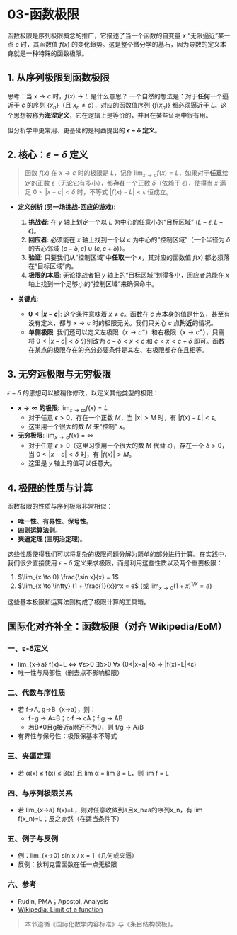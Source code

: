 # 03-函数极限

函数极限是序列极限概念的推广，它描述了当一个函数的自变量 $x$ “无限逼近”某一点 $c$ 时，其函数值 $f(x)$ 的变化趋势。这是整个微分学的基石，因为导数的定义本身就是一种特殊的函数极限。

## 1. 从序列极限到函数极限

思考：当 $x \to c$ 时，$f(x) \to L$ 是什么意思？
一个自然的想法是：对于**任何**一个逼近于 $c$ 的序列 $\{x_n\}$（且 $x_n \neq c$），对应的函数值序列 $\{f(x_n)\}$ 都必须逼近于 $L$。这个思想被称为**海涅定义**，它在逻辑上是等价的，并且在某些证明中很有用。

但分析学中更常用、更基础的是柯西提出的 **$\epsilon-\delta$ 定义**。

## 2. 核心：$\epsilon-\delta$ 定义

> 函数 $f(x)$ 在 $x \to c$ 时的极限是 $L$，记作 $\lim_{x \to c} f(x) = L$，如果对于**任意**给定的正数 $\epsilon$（无论它有多小），都**存在**一个正数 $\delta$（依赖于 $\epsilon$），使得当 $x$ 满足 $0 < |x-c| < \delta$ 时，不等式 $|f(x) - L| < \epsilon$ 恒成立。

- **定义剖析 (另一场挑战-回应的游戏)**:
    1. **挑战者**: 在 $y$ 轴上划定一个以 $L$ 为中心的任意小的“目标区域” $(L-\epsilon, L+\epsilon)$。
    2. **回应者**: 必须能在 $x$ 轴上找到一个以 $c$ 为中心的“控制区域”（一个半径为 $\delta$ 的去心邻域 $(c-\delta, c) \cup (c, c+\delta)$）。
    3. **验证**: 只要我们从“控制区域”中**任取**一个 $x$，其对应的函数值 $f(x)$ 都必须落在“目标区域”内。
    4. **极限的本质**: 无论挑战者把 $y$ 轴上的“目标区域”划得多小，回应者总能在 $x$ 轴上找到一个足够小的“控制区域”来确保命中。

- **关键点**:
  - **$0 < |x-c|$**: 这个条件意味着 $x \neq c$。函数在 $c$ 点本身的值是什么，甚至有没有定义，都与 $x \to c$ 时的极限无关。我们只关心 $c$ 点**附近**的情况。
  - **单侧极限**: 我们还可以定义左极限（$x \to c^-$）和右极限（$x \to c^+$），只需将 $0 < |x-c| < \delta$ 分别改为 $c-\delta < x < c$ 和 $c < x < c+\delta$ 即可。函数在某点的极限存在的充分必要条件是其左、右极限都存在且相等。

## 3. 无穷远极限与无穷极限

$\epsilon-\delta$ 的思想可以被稍作修改，以定义其他类型的极限：

- **$x \to \infty$ 的极限**: $\lim_{x \to \infty} f(x) = L$
  - 对于任意 $\epsilon > 0$，存在一个正数 $M$，当 $|x| > M$ 时，有 $|f(x) - L| < \epsilon$。
  - 这里用一个很大的数 $M$ 来“控制” $x$。
- **无穷极限**: $\lim_{x \to c} f(x) = \infty$
  - 对于任意 $\epsilon > 0$（这里习惯用一个很大的数 $M$ 代替 $\epsilon$），存在一个 $\delta > 0$，当 $0 < |x-c| < \delta$ 时，有 $|f(x)| > M$。
  - 这里是 $y$ 轴上的值可以任意大。

## 4. 极限的性质与计算

函数极限的性质与序列极限非常相似：

- **唯一性、有界性、保号性**。
- **四则运算法则**。
- **夹逼定理 (三明治定理)**。

这些性质使得我们可以将复杂的极限问题分解为简单的部分进行计算。在实践中，我们很少直接使用 $\epsilon-\delta$ 定义来求极限，而是利用这些性质以及两个重要极限：

1. $\lim_{x \to 0} \frac{\sin x}{x} = 1$
2. $\lim_{x \to \infty} (1 + \frac{1}{x})^x = e$ (或 $\lim_{x \to 0} (1+x)^{1/x} = e$)

这些基本极限和运算法则构成了极限计算的工具箱。

## 国际化对齐补全：函数极限（对齐 Wikipedia/EoM）

### 一、ε-δ定义

- lim_{x→a} f(x)=L ⇔ ∀ε>0 ∃δ>0 ∀x (0<|x−a|<δ ⇒ |f(x)−L|<ε)
- 唯一性与局部性（删去点不影响极限）

### 二、代数与序性质

- 若 f→A, g→B（x→a），则：
  - f±g → A±B；c·f → cA；f·g → AB
  - 若B≠0且g接近a附近不为0，则 f/g → A/B
- 有界性与保号性：极限保基本不等式

### 三、夹逼定理

- 若 α(x) ≤ f(x) ≤ β(x) 且 lim α = lim β = L，则 lim f = L

### 四、与序列极限关系

- 若 lim_{x→a} f(x)=L，则对任意收敛到a且x_n≠a的序列x_n，有 lim f(x_n)=L；反之亦然（在适当条件下）

### 五、例子与反例

- 例：lim_{x→0} sin x / x = 1（几何或夹逼）
- 反例：狄利克雷函数在任一点无极限

### 六、参考

- Rudin, PMA；Apostol, Analysis
- [Wikipedia: Limit of a function](https://en.wikipedia.org/wiki/Limit_of_a_function)

> 本节遵循《国际化数学内容标准》与《条目结构模板》。
